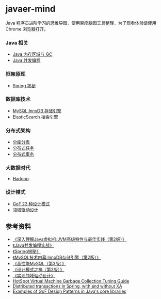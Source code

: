 # javaer-mind
Java 程序员进阶学习的思维导图，使用百度脑图工具整理，为了观看体验请使用 Chrome 浏览器打开。

### Java 相关
* [Java 内存区域与 GC](http://naotu.baidu.com/file/fae825b94449db970a50430fcd76c213?token=d4f8fc7b86c2827e)
* [Java 并发编程](http://naotu.baidu.com/file/a93fa3d0c4b651e598524a98b3094011?token=1312dab45d7a76fb)

### 框架原理
* [Spring 揭秘](http://naotu.baidu.com/file/43dc596d801c9b54283393fdb918c6ea?token=d7370d36e7b42de1)

### 数据库技术
* [MySQL InnoDB 存储引擎](http://naotu.baidu.com/file/49da4543e0dc432431bdfb813e5c478c?token=6115f8761d20d94d)
* [ElasticSearch 搜索引擎](http://naotu.baidu.com/file/3b7f1dec1a487abf6ffe51f1a950744b?token=e08546f6ca1fa320)

### 分布式架构
* [分库分表](http://naotu.baidu.com/file/dc903b447e6227d34334979336f23d27?token=21bafb7ab2f98d39)
* [分布式任务](http://naotu.baidu.com/file/1db4b11512da78ae60cfafe13fd2ddb1?token=f40ac5234a93a226)
* [分布式事务](http://naotu.baidu.com/file/f4de6b17416395f08c8cf4c52db288c9?token=b09fbc7690267a7b)

### 大数据时代
* [Hadoop](http://naotu.baidu.com/file/023db7b09d3a6e9ff7d7578d7036b6eb?token=335390074aa6e446)

### 设计模式
* [GoF 23 种设计模式](http://naotu.baidu.com/file/a5395ba52f664f00d4ad8ab4a4f57ff1?token=9c9e080c27b7c713)
* [领域驱动设计](http://naotu.baidu.com/file/d7bb1a3e066c2fae7bcf756daa78e9d7?token=cb9ca20178d7c914)

## 参考资料
* [《深入理解Java虚拟机:JVM高级特性与最佳实践（第2版）》](https://book.douban.com/subject/24722612/)
* [《Java并发编程实战》](https://book.douban.com/subject/10484692/)
* [《Spring揭秘》](https://book.douban.com/subject/3897837/)
* [《MySQL技术内幕:InnoDB存储引擎（第2版）》](https://book.douban.com/subject/24708143/)
* [《高性能MySQL（第3版）》](https://book.douban.com/subject/23008813/)
* [《设计模式之禅（第2版）》](https://book.douban.com/subject/25843319/)
* [《实现领域驱动设计》](https://book.douban.com/subject/25844633/)
* [HotSpot Virtual Machine Garbage Collection Tuning Guide](https://docs.oracle.com/javase/8/docs/technotes/guides/vm/gctuning/toc.html)
* [Distributed transactions in Spring, with and without XA](https://www.javaworld.com/article/2077963/open-source-tools/distributed-transactions-in-spring--with-and-without-xa.html)
* [Examples of GoF Design Patterns in Java's core libraries
](https://stackoverflow.com/questions/1673841/examples-of-gof-design-patterns-in-javas-core-libraries)
